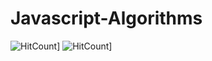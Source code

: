 # Javascript-Algorithms

![HitCount](http://hits.dwyl.com/azzyjk/Test.svg)]
![HitCount](http://hits.dwyl.com/aeroej/Javascript-Algorithms.svg)]
